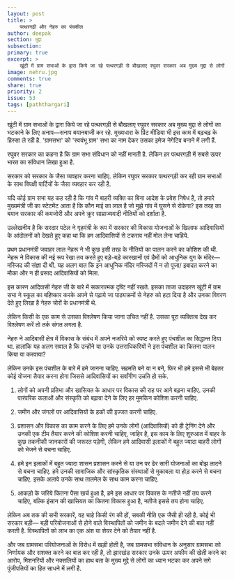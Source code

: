 ```yaml
---
layout: post
title: >
    पत्थरगढ़ी और नेहरु का पंचशील
author: deepak
section: मुद्दा
subsection:
primary: true
excerpt: >
    खूंटी में ग्राम सभाओं के द्वारा किये जा रहे पत्थरगड़ी से बौखलाए रघुवर सरकार अब मुख्य मुद्दा से लोगों का भटकाने के लिए अनाप—सनाप बयानबाजी कर रहे. मुख्यधारा के प्रिंट मीडिया भी इस काम में बढ़चढ़ के हिस्सा ले रही है. 'ग्रामसभा' को 'स्वयंभू ग्राम' सभा का नाम देकर उसका इमेज नेगेटिव बनाने में लगी हैं.
image: nehru.jpg
comments: true
share: true
priority: 2
issue: 53
tags: [paththargari]
---
```


खूंटी में ग्राम सभाओं के द्वारा किये जा रहे पत्थरगड़ी से बौखलाए रघुवर सरकार अब मुख्य मुद्दा से लोगों का भटकाने के लिए अनाप—सनाप बयानबाजी कर रहे. मुख्यधारा के प्रिंट मीडिया भी इस काम में बढ़चढ़ के हिस्सा ले रही है. 'ग्रामसभा' को 'स्वयंभू ग्राम' सभा का नाम देकर उसका इमेज नेगेटिव बनाने में लगी हैं.

रघुवर सरकार का कहना है कि ग्राम सभा संविधान को नहीं मानती है. लेकिन हर पत्थरगड़ी में सबसे ऊपर भारत का संविधान लिखा हुआ है.

सरकार को सरकार के जैसा व्यवहार करना चाहिए. लेकिन रघुवर सरकार पत्थरगड़ी कर रही ग्राम सभाओं के साथ विपक्षी पार्टियों के जैसा व्यवहार कर रही है.

यदि कोई ग्राम सभा यह कह रही है कि गांव में बाहरी व्यक्ति का बिना आदेश के प्रवेश निषेध है, तो हमारे मुख्यमंत्री जी का स्टेटमेंट आता है कि कौन माई का लाल है जो मुझे गांव में घुसने से रोकेगा? इस तरह का बयान सरकार की कमजोरी और अपने क्रूर साम्राज्यवादी नीतियों को दर्शाता है.

उल्लेखनीय है कि सरदार पटेल ने गृहमंत्री के रूप में सरकार की विकास योजनाओं के खिलाफ आदिवासियों के आंदोलनों को देखते हुए कहा था कि हम आदिवासियों से टकराव नहीं मोल लेना चाहिये.

प्रथम प्रधानमंत्री जवाहर लाल नेहरू ने भी कुछ इसी तरह के नीतियों का पालन करने का कोशिश की थी. नेहरू ने विकास की नई रूप रेखा तय करते हुए बड़े-बड़े कारखानों एवं डैमों को आधुनिक युग के मंदिर— मस्जिद की संज्ञा दी थी. यह अलग बात कि इन आधुनिक मंदिर मस्जिदों में न तो पूजा/ इबादत करने का मौका और न ही प्रसाद आदिवासियों को मिला.

इस कारण आदिवासी नेहरु जी के बारे में सकारात्मक दृष्टि नहीं रखते. इसका ताजा उदाहरण खूंटी में ग्राम सभा ने स्कूल का बहिष्कार करके अपने से पढ़ाये जा पाठ्यक्रमों से नेहरु को हटा दिया है और उनका विवरण देते हुए लिखा है नेहरु चोरों के प्रधानमंत्री थे.

लेकिन किसी के एक काम से उसका विश्लेषण किया जाना उचित नहीं है. उसका पूरा व्यक्तित्व देख कर विश्लेषण करें तो तर्क संगत लगता है.

नेहरु ने आदिबासी क्षेत्र में विकास के संबंध में अपने नजरिये को स्पष्ट करते हुए पंचशील का सिद्धान्त दिया था. हालांकि यह अलग सवाल है कि उन्होंने या उनके उत्तराधिकरियों ने इस पंचशील का कितना पालन किया या करवाया?

लेकिन उनके इस पंचशील के बारे में हमे जानना चाहिए. सहमति बने या न बने, फिर भी हमे इससे भी बेहतर कोई योजना तैयार करना होगा जिससे आदिवासियों का सर्वांगीण उन्नति हो सके.

1. लोगों को अपनी प्रतिभा और खासियत के आधार पर विकास की राह पर आगे बढ़ना चाहिए. उनकी पारंपरिक कलाओं और संस्कृति को बढ़ावा देने के लिए हर मुमकिन कोशिश करनी चाहिए.

2. जमीन और जंगलों पर आदिवासियों के हकों की इज्जत करनी चाहिए.

3. प्रशासन और विकास का काम करने के लिए हमे उनके लोगों (आदिवासियों) को ही ट्रेनिंग देने और उनकी एक टीम तैयार करने की कोशिश करनी चाहिए, जाहिर है, इस काम के लिए शुरुआत में बाहर के कुछ तकनीकी जानकारों की जरूरत पड़ेगी, लेकिन हमे आदिवासी इलाकों में बहुत ज्यादा बाहरी लोगों को भेजने से बचना चाहिए.

4. हमे इन इलाकों में बहुत ज्यादा शासन प्रशासन करने से या उन पर ढेर सारी योजनाओं का बोझ लादने से बचना चाहिए. हमे उनकी सामाजिक और सांस्कृतिक संस्थाओं से मुकाबला या होड़ करने से बचना चाहिए. इसके अलावे उनके साथ तालमेल के साथ काम करना चाहिए.

5. आकड़ो के जरिये कितना पैसा खर्च हुआ है, हमे इस आधार पर विकास के नतीजे नहीं तय करने चाहिए, बल्कि इंसान की खासियत का कितना विकास हुआ है, नतीजे इससे तय होना चाहिए.

लेकिन अब तक की सभी सरकारें, वह चाहे किसी रंग की हों, सबकी नीति एक जैसी ही रही है. कोई भी सरकार बड़ी— बड़ी परियोजनाओं से होने वाले विस्थापितों को जमीन के बदले जमीन देने की बात नहीं करती है. विस्थापितों को लाभ का एक अंश या शेयर देने को तैयार नहीं है.

और जब ग्रामसभा परियोजनाओं के विरोध में खड़ी होती है, जब ग्रामसभा संविधान के अनुसार ग्रामसभा को निर्णायक और सशक्त करने का बात कर रही है, तो झारखंड सरकार उनके ऊपर अफीम की खेती करने का आरोप, मिशनरियों और नक्सलियों का हाथ बता के मुख्य मुद्दे से लोगों का ध्यान भटका कर अपने सगे पुंजीपतियों का हित साधने में लगी है.